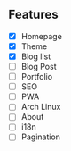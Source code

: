 ## Features

- [x] Homepage
- [x] Theme
- [x] Blog list
- [ ] Blog Post
- [ ] Portfolio
- [ ] SEO
- [ ] PWA
- [ ] Arch Linux
- [ ] About
- [ ] i18n
- [ ] Pagination
